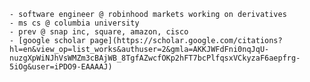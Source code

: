```
- software engineer @ robinhood markets working on derivatives
- ms cs @ columbia university
- prev @ snap inc, square, amazon, cisco
- [google scholar page](https://scholar.google.com/citations?hl=en&view_op=list_works&authuser=2&gmla=AKKJWFdFni0nqJqU-nuzgXpWiNJhVsWMZm3cBAjWB_8TgfAZwcfOKp2hFT7bcPlfqsxVCkyzaF6aepfrg-5iOg&user=iPDO9-EAAAAJ)
```
<!--
**samaynathani/samaynathani** is a ✨ _special_ ✨ repository because its `README.md` (this file) appears on your GitHub profile.

Here are some ideas to get you started:

- 🔭 I’m currently working on ...
- 🌱 I’m currently learning ...
- 👯 I’m looking to collaborate on ...
- 🤔 I’m looking for help with ...
- 💬 Ask me about ...
- 📫 How to reach me: ...
- 😄 Pronouns: ...
- ⚡ Fun fact: ...
-->
